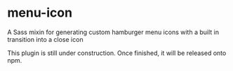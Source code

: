 # menu-icon
A Sass mixin for generating custom hamburger menu icons with a built in transition into a close icon

This plugin is still under construction. Once finished, it will be released onto npm.
